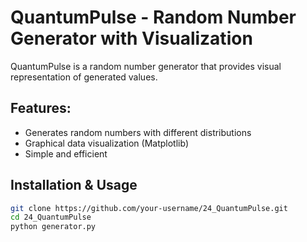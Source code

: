 # QuantumPulse - Random Number Generator with Visualization

QuantumPulse is a random number generator that provides visual representation of generated values.

## Features:
- Generates random numbers with different distributions
- Graphical data visualization (Matplotlib)
- Simple and efficient

## Installation & Usage
```bash
git clone https://github.com/your-username/24_QuantumPulse.git
cd 24_QuantumPulse
python generator.py

